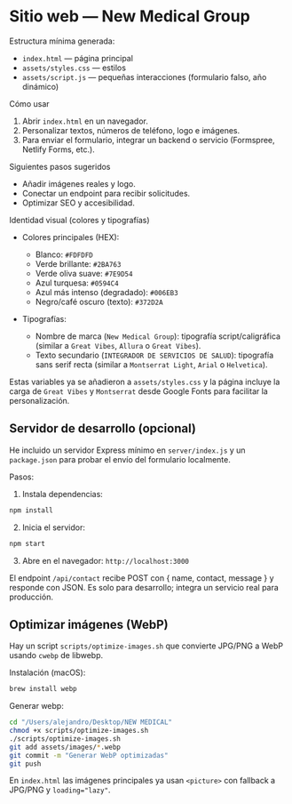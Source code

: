 # Sitio web — New Medical Group

Estructura mínima generada:

- `index.html` — página principal
- `assets/styles.css` — estilos
- `assets/script.js` — pequeñas interacciones (formulario falso, año dinámico)

Cómo usar

1. Abrir `index.html` en un navegador.
2. Personalizar textos, números de teléfono, logo e imágenes.
3. Para enviar el formulario, integrar un backend o servicio (Formspree, Netlify Forms, etc.).

Siguientes pasos sugeridos

- Añadir imágenes reales y logo.
- Conectar un endpoint para recibir solicitudes.
- Optimizar SEO y accesibilidad.

Identidad visual (colores y tipografías)

- Colores principales (HEX):
	- Blanco: `#FDFDFD`
	- Verde brillante: `#2BA763`
	- Verde oliva suave: `#7E9D54`
	- Azul turquesa: `#0594C4`
	- Azul más intenso (degradado): `#006EB3`
	- Negro/café oscuro (texto): `#372D2A`

- Tipografías:
	- Nombre de marca (`New Medical Group`): tipografía script/caligráfica (similar a `Great Vibes`, `Allura` o `Great Vibes`).
	- Texto secundario (`INTEGRADOR DE SERVICIOS DE SALUD`): tipografía sans serif recta (similar a `Montserrat Light`, `Arial` o `Helvetica`).

Estas variables ya se añadieron a `assets/styles.css` y la página incluye la carga de `Great Vibes` y `Montserrat` desde Google Fonts para facilitar la personalización.

## Servidor de desarrollo (opcional)

He incluido un servidor Express mínimo en `server/index.js` y un `package.json` para probar el envío del formulario localmente.

Pasos:

1. Instala dependencias:

```bash
npm install
```

2. Inicia el servidor:

```bash
npm start
```

3. Abre en el navegador: `http://localhost:3000`

El endpoint `/api/contact` recibe POST con { name, contact, message } y responde con JSON. Es solo para desarrollo; integra un servicio real para producción.

## Optimizar imágenes (WebP)

Hay un script `scripts/optimize-images.sh` que convierte JPG/PNG a WebP usando `cwebp` de libwebp.

Instalación (macOS):

```bash
brew install webp
```

Generar webp:

```bash
cd "/Users/alejandro/Desktop/NEW MEDICAL"
chmod +x scripts/optimize-images.sh
./scripts/optimize-images.sh
git add assets/images/*.webp
git commit -m "Generar WebP optimizadas"
git push
```

En `index.html` las imágenes principales ya usan `<picture>` con fallback a JPG/PNG y `loading="lazy"`.
